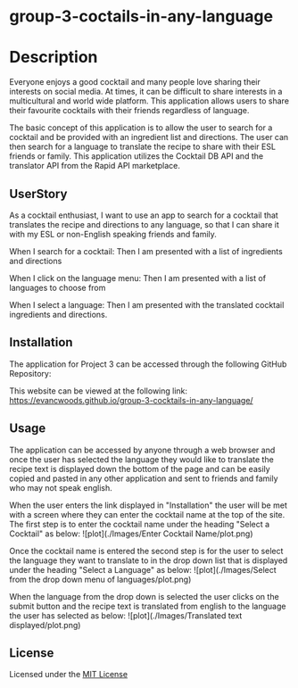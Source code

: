 # group-3-coctails-in-any-language

# Description

Everyone enjoys a good cocktail and many people love sharing their interests on social media. At times, it can be difficult to share interests in a multicultural and world wide platform. This application allows users to share their favourite cocktails with their friends regardless of language.  

The basic concept of this application is to allow the user to search for a cocktail and be provided with an ingredient list and directions. The user can then search for a language to translate the recipe to share with their ESL friends or family. This application utilizes the Cocktail DB API and the translator API from the Rapid API marketplace.


## UserStory

As a cocktail enthusiast,
I want to use an app to search for a cocktail that translates the recipe and directions to any language, so that I can share  it with my ESL or non-English speaking friends and family.

When I search for a cocktail:
Then I am presented with a list of ingredients and directions

When I click on the language menu:
	Then I am presented with a list of languages to choose from

When I select a language:
	Then I am presented with the translated cocktail ingredients and directions.


## Installation

The application for Project 3 can be accessed through the following GitHub Repository:

This website can be viewed at the following link: 
https://evancwoods.github.io/group-3-cocktails-in-any-language/ 

## Usage

The application can be accessed by anyone through a web browser and once the user has selected the language they would like to translate the recipe text is displayed down the bottom of the page and can be easily copied and pasted in any other application and sent to friends and family who may not speak english. 

When the user enters the link displayed in "Installation" the user will be met with a screen where they can enter the cocktail name at the top of the site. The first step is to enter the cocktail name under the heading "Select a Cocktail" as below:
![plot](./Images/Enter Cocktail Name/plot.png)

Once the cocktail name is entered the second step is for the user to select the language they want to translate to in the drop down list that is displayed under the heading "Select a Language" as below:
![plot](./Images/Select from the drop down menu of languages/plot.png)

When the language from the drop down is selected the user clicks on the submit button and the recipe text is translated from english to the language the user has selected as below:
![plot](./Images/Translated text displayed/plot.png)

## License
Licensed under the [MIT License](LICENSE)